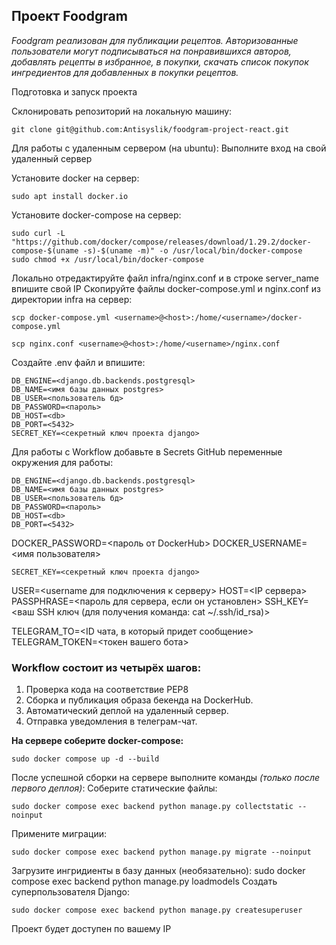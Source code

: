 
## Проект Foodgram

*Foodgram реализован для публикации рецептов. Авторизованные пользователи могут подписываться на понравившихся авторов, добавлять рецепты в избранное, в покупки, скачать список покупок ингредиентов для добавленных в покупки рецептов.*

Подготовка и запуск проекта

Склонировать репозиторий на локальную машину: 

    git clone git@github.com:Antisyslik/foodgram-project-react.git 

Для работы с удаленным сервером (на ubuntu): 
Выполните вход на свой удаленный сервер

Установите docker на сервер:

    sudo apt install docker.io 

Установите docker-compose на сервер:

    sudo curl -L "https://github.com/docker/compose/releases/download/1.29.2/docker-compose-$(uname -s)-$(uname -m)" -o /usr/local/bin/docker-compose
    sudo chmod +x /usr/local/bin/docker-compose

Локально отредактируйте файл infra/nginx.conf и в строке server_name впишите свой IP
Скопируйте файлы docker-compose.yml и nginx.conf из директории infra на сервер:

    scp docker-compose.yml <username>@<host>:/home/<username>/docker-compose.yml

    scp nginx.conf <username>@<host>:/home/<username>/nginx.conf

Cоздайте .env файл и впишите:

    DB_ENGINE=<django.db.backends.postgresql>
    DB_NAME=<имя базы данных postgres>
    DB_USER=<пользователь бд>
    DB_PASSWORD=<пароль>
    DB_HOST=<db>
    DB_PORT=<5432>
    SECRET_KEY=<секретный ключ проекта django>

Для работы с Workflow добавьте в Secrets GitHub переменные окружения для работы:

    DB_ENGINE=<django.db.backends.postgresql>
    DB_NAME=<имя базы данных postgres>
    DB_USER=<пользователь бд>
    DB_PASSWORD=<пароль>
    DB_HOST=<db>
    DB_PORT=<5432>
  
   DOCKER_PASSWORD=<пароль от DockerHub>
   DOCKER_USERNAME=<имя пользователя>

    SECRET_KEY=<секретный ключ проекта django>

USER=<username для подключения к серверу>
HOST=<IP сервера>
PASSPHRASE=<пароль для сервера, если он установлен>
SSH_KEY=<ваш SSH ключ (для получения команда: cat ~/.ssh/id_rsa)>

TELEGRAM_TO=<ID чата, в который придет сообщение>
TELEGRAM_TOKEN=<токен вашего бота>

### Workflow состоит из четырёх шагов:

 1. Проверка кода на соответствие PEP8
 2. Сборка и публикация образа бекенда на DockerHub.
 3. Автоматический деплой на удаленный сервер.
 4. Отправка уведомления в телеграм-чат.

**На сервере соберите docker-compose:**

    sudo docker compose up -d --build

После успешной сборки на сервере выполните команды *(только после первого деплоя)*:
Соберите статические файлы:

    sudo docker compose exec backend python manage.py collectstatic --noinput

Примените миграции:

    sudo docker compose exec backend python manage.py migrate --noinput

Загрузите ингридиенты в базу данных (необязательно):
sudo docker compose exec backend python manage.py loadmodels
Создать суперпользователя Django:

    sudo docker compose exec backend python manage.py createsuperuser

Проект будет доступен по вашему IP
